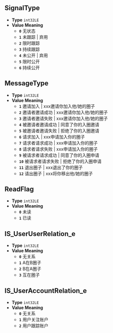 
## SignalType
* **Type** `int32LE`
* **Value Meaning**
    - **`0`** 无状态
    - **`1`** 未跟踪 | 弃用
    - **`2`** 限时跟踪
    - **`3`** 持续跟踪
    - **`4`** 未公开 | 弃用
    - **`5`** 限时公开
    - **`6`** 持续公开

## MessageType
* **Type** `int32LE`
* **Value Meaning**
    - **`1`** 邀请加入 | xxx邀请你加入他/她的圈子
    - **`2`** 邀请者邀请成功 | xxx邀请你加入他/她的圈子
    - **`3`** 邀请者邀请失败 | xxx邀请你加入他/她的圈子
    - **`4`** 被邀请者邀请成功 | 同意了你的入圈邀请
    - **`5`** 被邀请者邀请失败 | 拒绝了你的入圈邀请
    - **`6`** 请求加入 | xxx申请加入你的圈子
    - **`7`** 请求者请求成功 | xxx申请加入你的圈子
    - **`8`** 请求者请求失败 | xxx申请加入你的圈子
    - **`9`** 被请求者请求成功 | 同意了你的入圈申请
    - **`10`** 被请求者请求失败 | 拒绝了你的入圈申请
    - **`11`** 退出圈子 | xxx退出了你的圈子
    - **`12`** 请出圈子 | xxx将你移出他/她的圈子

## ReadFlag
* **Type** `int32LE`
* **Value Meaning**
    - **`0`** 未读
    - **`1`** 已读

## IS_UserUserRelation_e
* **Type** `int32LE`
* **Value Meaning**
    - **`0`** 无关系
    - **`1`** A在B圈子
    - **`2`** B在A圈子
    - **`3`** 互在圈子

## IS_UserAccountRelation_e
* **Type** `int32LE`
* **Value Meaning**
    - **`0`** 无关系
    - **`1`** 用户关注账户
    - **`2`** 用户跟踪账户
